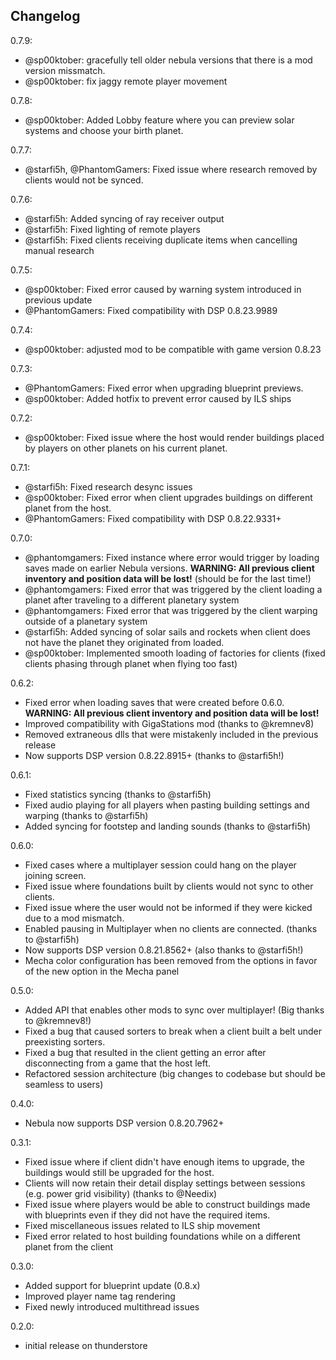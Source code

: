 ## Changelog

0.7.9:

- @sp00ktober: gracefully tell older nebula versions that there is a mod version missmatch.
- @sp00ktober: fix jaggy remote player movement

0.7.8:

- @sp00ktober: Added Lobby feature where you can preview solar systems and choose your birth planet.

0.7.7:

- @starfi5h, @PhantomGamers: Fixed issue where research removed by clients would not be synced.

0.7.6:

- @starfi5h: Added syncing of ray receiver output
- @starfi5h: Fixed lighting of remote players
- @starfi5h: Fixed clients receiving duplicate items when cancelling manual research

0.7.5:

- @sp00ktober: Fixed error caused by warning system introduced in previous update
- @PhantomGamers: Fixed compatibility with DSP 0.8.23.9989

0.7.4:

- @sp00ktober: adjusted mod to be compatible with game version 0.8.23

0.7.3:

- @PhantomGamers: Fixed error when upgrading blueprint previews.
- @sp00ktober: Added hotfix to prevent error caused by ILS ships

0.7.2:

- @sp00ktober: Fixed issue where the host would render buildings placed by players on other planets on his current planet.

0.7.1:

- @starfi5h: Fixed research desync issues
- @sp00ktober: Fixed error when client upgrades buildings on different planet from the host.
- @PhantomGamers: Fixed compatibility with DSP 0.8.22.9331+

0.7.0:

- @phantomgamers: Fixed instance where error would trigger by loading saves made on earlier Nebula versions. **WARNING: All previous client inventory and position data will be lost!** (should be for the last time!)
- @phantomgamers: Fixed error that was triggered by the client loading a planet after traveling to a different planetary system
- @phantomgamers: Fixed error that was triggered by the client warping outside of a planetary system
- @starfi5h: Added syncing of solar sails and rockets when client does not have the planet they originated from loaded.
- @sp00ktober: Implemented smooth loading of factories for clients (fixed clients phasing through planet when flying too fast)

0.6.2:

- Fixed error when loading saves that were created before 0.6.0. **WARNING: All previous client inventory and position data will be lost!**
- Improved compatibility with GigaStations mod (thanks to @kremnev8)
- Removed extraneous dlls that were mistakenly included in the previous release
- Now supports DSP version 0.8.22.8915+ (thanks to @starfi5h!)

0.6.1:

- Fixed statistics syncing (thanks to @starfi5h)
- Fixed audio playing for all players when pasting building settings and warping (thanks to @starfi5h)
- Added syncing for footstep and landing sounds (thanks to @starfi5h)

0.6.0:

- Fixed cases where a multiplayer session could hang on the player joining screen.
- Fixed issue where foundations built by clients would not sync to other clients.
- Fixed issue where the user would not be informed if they were kicked due to a mod mismatch.
- Enabled pausing in Multiplayer when no clients are connected. (thanks to @starfi5h)
- Now supports DSP version 0.8.21.8562+ (also thanks to @starfi5h!)
- Mecha color configuration has been removed from the options in favor of the new option in the Mecha panel

0.5.0:

- Added API that enables other mods to sync over multiplayer! (Big thanks to @kremnev8!)
- Fixed a bug that caused sorters to break when a client built a belt under preexisting sorters.
- Fixed a bug that resulted in the client getting an error after disconnecting from a game that the host left.
- Refactored session architecture (big changes to codebase but should be seamless to users)

0.4.0:

- Nebula now supports DSP version 0.8.20.7962+

0.3.1:

- Fixed issue where if client didn't have enough items to upgrade, the buildings would still be upgraded for the host.
- Clients will now retain their detail display settings between sessions (e.g. power grid visibility) (thanks to @Needix)
- Fixed issue where players would be able to construct buildings made with blueprints even if they did not have the required items.
- Fixed miscellaneous issues related to ILS ship movement
- Fixed error related to host building foundations while on a different planet from the client

0.3.0:

- Added support for blueprint update (0.8.x)
- Improved player name tag rendering
- Fixed newly introduced multithread issues

0.2.0:

- initial release on thunderstore

